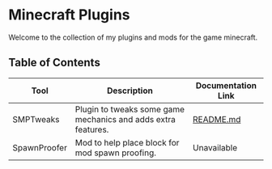 # Minecraft Plugins

Welcome to the collection of my plugins and mods for the game minecraft.

## Table of Contents

| Tool         | Description                                                           | Documentation Link |
|--------------|-----------------------------------------------------------------------|---------------------|
| SMPTweaks    | Plugin to tweaks some game mechanics and adds extra features.         | [README.md](SMPTweaks/README.md) |
| SpawnProofer | Mod to help place block for mod spawn proofing.                       | Unavailable |
